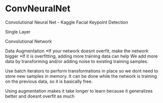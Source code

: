 # ConvNeuralNet
Convolutional Neural Net - Kaggle Facial Keypoint Detection

Single Layer

Convolutional Network

Data Augmentation
*If your network doesnt overfit, make the network bigger
*If it is overfitting, adding more training data can help
We add more data by transforming and/or adding noise to existing training
samples.

Use batch iterators to perform transformations in place so we dont need to store new samples in memory. It can be done while the network is training on the previous data, so it is basically free.

Using augmentation makes it take longer to learn because it generalizes better and doesnt overfit as much

